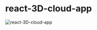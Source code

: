 # react-3D-cloud-app

<img src="C:\Users\Amir Hossein\Documents\react-3D-cloud-app.jpg" alt="react-3D-cloud-app
"/>
